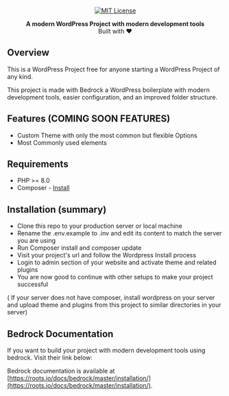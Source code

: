 

<p align="center">
  <a href="LICENSE.md">
    <img alt="MIT License" src="https://img.shields.io/github/license/roots/bedrock?color=%23525ddc&style=flat-square" />
  </a>
</p>

<p align="center">
  <strong>A modern WordPress Project with modern development tools</strong>
  <br />
  Built with ❤️
</p>


## Overview

This is a WordPress Project free for anyone starting a WordPress Project of any kind.

This project is made with Bedrock a WordPress boilerplate with modern development tools, easier configuration, and an improved folder structure.


## Features (COMING SOON FEATURES)
- Custom Theme with only the most common but flexible Options
- Most Commonly used elements

## Requirements

- PHP >= 8.0
- Composer - [Install](https://getcomposer.org/doc/00-intro.md#installation-linux-unix-osx)

## Installation (summary)

- Clone this repo to your production server or local machine
- Rename the .env.example to .inv and edit its content to match the server you are using
- Run Composer install and composer update
- Visit your project's url and follow the Wordpress Install process
- Login to admin section of your website and activate theme and related plugins
- You are now good to continue with other setups to make your project successful

( If your server does not have composer, install wordpress on your server and upload theme and plugins from this project to similar directories in your server)

## Bedrock Documentation

If you want to build your project with modern development tools using bedrock. Visit their link below: 

Bedrock documentation is available at [https://roots.io/docs/bedrock/master/installation/](https://roots.io/docs/bedrock/master/installation/).

